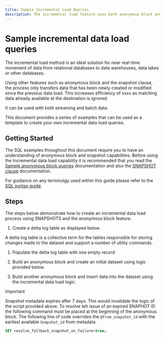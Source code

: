 ```yaml
---
title: Sample Incremental Load Queries
description: The incremental load feature uses both anonymous block and snapshot features to provide a near real-time solution for moving data from the data lake to your data warehouse whilst ignoring matching .
---
```

# Sample incremental data load queries

The incremental load method is an ideal solution for near real-time movement of data from relational databases to data warehouses, data lakes or other databases. 

Using other features such as anonymous block and the snapshot clause, the process only transfers data that has been newly created or modified since the previous data load. This increases efficiency of xxxx as matching data already available at the destination is ignored. 

It can be used with both streaming and batch data.

This document provides a series of examples that can be used as a template to create your own incremental data load queries.

## Getting Started

The SQL examples throughout this document require you to have an understanding of anonymous block and snapshot capabilities. Before using the Incremental data load capability it is recommended that you read the [Sample anonymous block queries](./anonymous-block.md) documentation and also the [SNAPSHOT clause](https://experienceleague.adobe.com/docs/experience-platform/query/sql/syntax.html?lang=en#snapshot-clause) documentation.

For guidance on any terminolgy used within this guide please refer to the [SQL syntax guide](../sql/syntax.md).

## Steps

The steps below demonstrate how to create an incremental data load process using SNAPSHOTS and the anonymous block feature.

1. Create a delta log table as displayed below.

A delta log table is a collective term for the tables responsible for storing changes made to the dataset and support a number of utility commands.

1. Populate the delta log table with one empty record

1. Build an anonymous block and create an initial dataset using logic provided below.

1. Build another anonymous block and insert data into the dataset using the incremental data load logic.

<!-- select  *  from Live SNAPSHOT BETWEEN @from_snapshot_id AND @to_snapshot_id WHERE NOT EXISTS (SELECT _id FROM DIM_TABLE_ABC_Incremental a where _id=a._id); -->

>[!IMPORTANT]
>
>Snapshot metadata expires after 7 days. This would invalidate the logic of the script provided above. To resolve teh issue of an expired SNAPHOT ID the following command must be placed at the beginning of the anonymous block. The following line of code overrides the `@from_snapshot_id` with the earliest available `Snapshot_id` from metadata.

```SQL
SET resolve_fallback_snapshot_on_failure=true;
```

